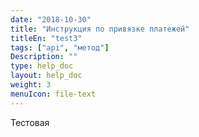 ```yaml
---
date: "2018-10-30"
title: "Инструкция по привязке платежей"
titleEn: "test3"
tags: ["api", "метод"]
Description: ""
type: help_doc
layout: help_doc
weight: 3
menuIcon: file-text
---
```


Тестовая

